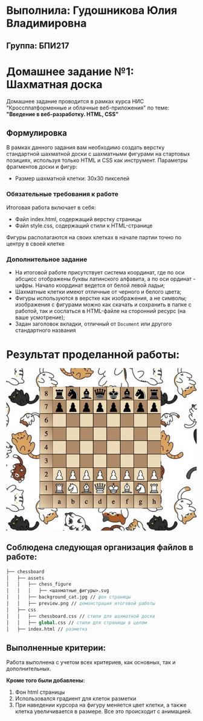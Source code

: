 # Выполнила: Гудошникова Юлия Владимировна
## Группа: БПИ217
# Домашнее задание №1: Шахматная доска

Домашнее задание проводится в рамках курса НИС "Кроссплатформенные и облачные веб-приложения" по теме: **"Введение в веб-разработку. HTML, CSS"**

## Формулировка

В рамках данного задания вам необходимо создать верстку стандартной шахматной доски с шахматными фигурами на стартовых позициях, используя только HTML и CSS как инструмент.
Параметры фрагментов доски и фигур:

- Размер шахматной клетки: 30х30 пикселей

### Обязательные требования к работе

Итоговая работа включает в себя:

- Файл index.html, содержащий верстку страницы
- Файл style.css, содержащий стили к HTML-странице

Фигуры располагаются на своих клетках в начале партии точно по центру в своей клетке

### Дополнительное задание

- На итоговой работе присутствует система координат, где по оси абсцисс отображены буквы латинского алфавита, а по оси ординат - цифры. Начало координат ведется от белой левой ладьи;
- Шахматные клетки имеют отличные от черного и белого цвета;
- Фигуры используются в верстке как изображения, а не символы; изображения с фигурами можно как скачать и сохранить в папке с работой, так и сослаться в HTML-файле на сторонний ресурс (на ваше усмотрение);
- Задан заголовок вкладки, отличный от `Document` или другого стандартного названия

# Результат проделанной работы:

<img src="./assets/preview.png" alt="Результат итоговой работы" />

## Соблюдена следующая организация файлов в работе:

```fs
├── chessboard
│   ├── assets
│   │   ├── chess_figure
│   │   │   ├── <шахматные_фигуры>.svg
│   │   ├── background_cat.jpg // фон страницы
│   │   ├── preview.png // демонстрация итоговой работы
│   ├── css
│   │   ├── chessboard.css // стили для шахматной доски
│   │   ├── global.css // стили для страницы в целом
│   ├── index.html // разметка
```
## Выполненные критерии:
Работа выполнена с учетом всех критериев, как основных, так и дополнительных.

**Кроме того были добавлены:**
1. Фон html страницы
2. Использовался градиент для клеток разметки
3. При наведении курсора на фигуру меняется цвет клетки, а также клетка увеличивается в размере. Все это происходит с анимацией.

